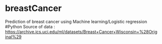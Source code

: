 # breastCancer
Prediction of breast cancer using Machine learning/Logistic regression  #Python
Source of data : https://archive.ics.uci.edu/ml/datasets/Breast+Cancer+Wisconsin+%28Original%29
